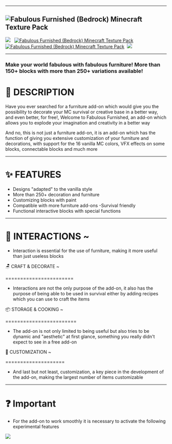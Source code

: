 * * * * *

![Fabulous Furnished (Bedrock) Minecraft Texture Pack](https://hirxs-workshop.net/wp-content/uploads/2025/04/ff_icon.png)
-------------------------------------------------------------------------------------------------------------------------

![](https://hirxs-workshop.net/wp-content/uploads/2025/04/ff_x-2.png)   [![Fabulous Furnished (Bedrock) Minecraft Texture Pack](https://hirxs-workshop.net/wp-content/uploads/2025/04/ff_discord.png)](https://discord.gg/jCcWuTFxk3)   [![Fabulous Furnished (Bedrock) Minecraft Texture Pack](https://hirxs-workshop.net/wp-content/uploads/2025/04/ff_x.png)](https://www.curseforge.com/linkout?remoteUrl=https%253a%252f%252fx.com%252f%2540HyrxsMC)  [![](https://hirxs-workshop.net/wp-content/uploads/2025/04/ff_yt.png)](https://www.youtube.com/@HirxsMC)

* * * * *

### Make your world fabulous with fabulous furniture! More than 150+ blocks with more than 250+ variations available!

📕 DESCRIPTION
==============

Have you ever searched for a furniture add-on which would give you the possibility to decorate your MC survival or creative base in a better way, and even better, for free!, Welcome to Fabulous Furnished, an add-on which allows you to explode your imagination and creativity in a better way

And no, this is not just a furniture add-on, it is an add-on which has the function of giving you extensive customization of your furniture and decorations, with support for the 16 vanilla MC colors, VFX effects on some blocks, connectable blocks and much more

* * * * *

✨ FEATURES 
===========

-   Designs "adapted" to the vanilla style
-   More than 250+ decoration and furniture
-   Customizing blocks with paint
-   Compatible with more furniture add-ons -Survival friendly
-   Functional interactive blocks with special functions

* * * * *

🔧 INTERACTIONS ~
=================

-   Interaction is essential for the use of furniture, making it more useful than just useless blocks

🪑 CRAFT & DECORATE ~

=======================

-   Interactions are not the only purpose of the add-on, it also has the purpose of being able to be used in survival either by adding recipes which you can use to craft the items

📦 STORAGE & COOKING ~

========================

-   The add-on is not only limited to being useful but also tries to be dynamic and "aesthetic" at first glance, something you really didn't expect to see in a free add-on

🎨 CUSTOMIZATION ~

====================

-   And last but not least, customization, a key piece in the development of the add-on, making the largest number of items customizable

* * * * *

❓ Important
===========

-   For the add-on to work smoothly it is necessary to activate the following experimental features

![](https://hirxs-workshop.com/wp-content/uploads/2024/12/Screenshot-2024-12-02-234837.png)

